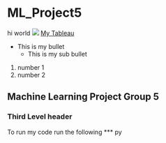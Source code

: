 # ML_Project5
hi world 
![](Images)
[My Tableau](https://public.tableau.com/app/profile/kelvin.s.campoverde/viz/Midterm_16661232050780/MyDashboard?publish=yes)

- This is my bullet
   - This is my sub bullet 
 
1. number 1 
2. number 2  
 
## Machine Learning Project Group 5 
### Third Level header 
To run my code run the following 
*** py 
